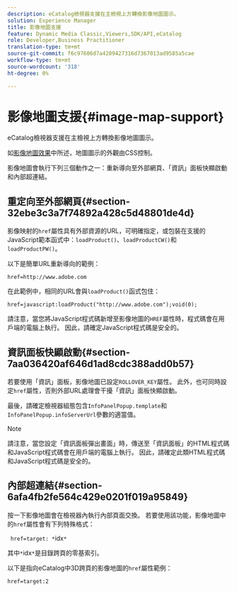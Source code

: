 ```yaml
---
description: eCatalog檢視器支援在主檢視上方轉換影像地圖圖示。
solution: Experience Manager
title: 影像地圖支援
feature: Dynamic Media Classic,Viewers,SDK/API,eCatalog
role: Developer,Business Practitioner
translation-type: tm+mt
source-git-commit: f6c97606d7a4209427316d7367013ad9585a5cae
workflow-type: tm+mt
source-wordcount: '318'
ht-degree: 0%

---
```



# 影像地圖支援{#image-map-support}

eCatalog檢視器支援在主檢視上方轉換影像地圖圖示。

如[影像地圖效果](../../c-html5-s7-aem-asset-viewers/c-html5-20-ecatalog-viewer-about/c-html5-20-ecatalog-viewer-customizingviewer/r-html5-ecatalog-viewer-20-customize-imagemapeffect.md#reference-261df27d1ed145c882b26b88e33a0289)中所述，地圖圖示的外觀由CSS控制。

影像地圖會執行下列三個動作之一：重新導向至外部網頁、「資訊」面板快顯啟動和內部超連結。

## 重定向至外部網頁{#section-32ebe3c3a7f74892a428c5d48801de4d}

影像映射的`href`屬性具有外部資源的URL，可明確指定，或包裝在支援的JavaScript範本函式中：`loadProduct()`、`loadProductCW()`和`loadProductPW()`。

以下是簡單URL重新導向的範例：

`href=http://www.adobe.com`

在此範例中，相同的URL會與`loadProduct()`函式包住：

`href=javascript:loadProduct("http://www.adobe.com");void(0);`

請注意，當您將JavaScript程式碼新增至影像地圖的`HREF`屬性時，程式碼會在用戶端的電腦上執行。 因此，請確定JavaScript程式碼是安全的。

## 資訊面板快顯啟動{#section-7aa036420af646d1ad8cdc388add0b57}

若要使用「資訊」面板，影像地圖已設定`ROLLOVER_KEY`屬性。 此外，也可同時設定`href`屬性，否則外部URL處理會干擾「資訊」面板快顯啟動。

最後，請確定檢視器組態包含`InfoPanelPopup.template`和`InfoPanelPopup.infoServerUrl`參數的適當值。

>[!NOTE]
>
>請注意，當您設定「資訊面板彈出畫面」時，傳送至「資訊面板」的HTML程式碼和JavaScript程式碼會在用戶端的電腦上執行。 因此，請確定此類HTML程式碼和JavaScript程式碼是安全的。

## 內部超連結{#section-6afa4fb2fe564c429e0201f019a95849}

按一下影像地圖會在檢視器內執行內部頁面交換。 若要使用該功能，影像地圖中的`href`屬性會有下列特殊格式：

` href=target: *`idx`*`

其中`*`idx`*`是目錄跨頁的零基索引。

以下是指向eCatalog中3D跨頁的影像地圖的`href`屬性範例：

`href=target:2`
